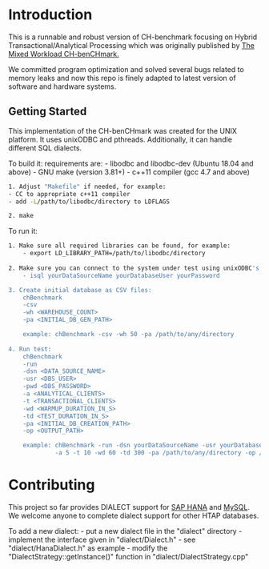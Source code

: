 # Introduction
This is a runnable and robust version of CH-benchmark focusing on Hybrid Transactional/Analytical Processing which was originally published by
[The Mixed Workload CH-benCHmark.](https://db.in.tum.de/research/projects/CHbenCHmark/?lang=en)

We committed program optimization and solved several bugs related to memory leaks and now this repo is finely adapted to latest version of software and hardware systems.



## Getting Started

This implementation of the CH-benCHmark was created for the UNIX platform. It uses unixODBC 
and pthreads.
Additionally, it can handle different SQL dialects. 




To build it:
    requirements are: 
    - libodbc and libodbc-dev (Ubuntu 18.04 and above)
    - GNU make (version 3.81+)
    - c++11 compiler (gcc 4.7 and above)
    
```bash
1. Adjust "Makefile" if needed, for example:
- CC to appropriate c++11 compiler
- add -L/path/to/libodbc/directory to LDFLAGS

2. make
```



To run it:

```bash
1. Make sure all required libraries can be found, for example:
	- export LD_LIBRARY_PATH=/path/to/libodbc/directory
   
2. Make sure you can connect to the system under test using unixODBC's "isql":
	- isql yourDataSourceName yourDatabaseUser yourPassword

3. Create initial database as CSV files:
    chBenchmark
    -csv
    -wh <WAREHOUSE_COUNT>
    -pa <INITIAL_DB_GEN_PATH>

    example: chBenchmark -csv -wh 50 -pa /path/to/any/directory
    
4. Run test:
    chBenchmark
    -run
    -dsn <DATA_SOURCE_NAME>
    -usr <DBS_USER>
    -pwd <DBS_PASSWORD>
    -a <ANALYTICAL_CLIENTS>
    -t <TRANSACTIONAL_CLIENTS>
    -wd <WARMUP_DURATION_IN_S>
    -td <TEST_DURATION_IN_S>
    -pa <INITIAL_DB_CREATION_PATH>
    -op <OUTPUT_PATH>

    example: chBenchmark -run -dsn yourDataSourceName -usr yourDatabaseUser -pwd yourPassword 
             -a 5 -t 10 -wd 60 -td 300 -pa /path/to/any/directory -op /path/to/any/directory
```


# Contributing

This project so far provides DIALECT support for [SAP HANA](https://www.sap.com/sea/products/s4hana-erp.html?%20campaigncode=crm-ya22-int-1273119&source=ppc-sg-google_ads-search-71700000089530855-58700007563534098-s4hana_s4em-s4erp--&dfa=1&gclid=Cj0KCQiA64GRBhCZARIsAHOLriLy7FuLrAHo0F2Jfyq_iz_XwfOzbgO0qhZDXC_szZqYKHz_TKXDyF8aAjuSEALw_wcB&gclsrc=aw.ds) and [MySQL](https://www.mysql.com/). We welcome anyone to complete dialect support for other HTAP databases.

To add a new dialect:
    - put a new dialect file in the "dialect" directory
    - implement the interface given in "dialect/Dialect.h"
    - see "dialect/HanaDialect.h" as example
    - modify the "DialectStrategy::getInstance()" function in "dialect/DialectStrategy.cpp"

